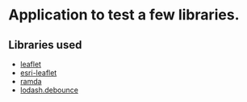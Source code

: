 # Application to test a few libraries.

## Libraries used

* [leaflet](https://github.com/Leaflet/Leaflet/)
* [esri-leaflet](https://github.com/Esri/esri-leaflet)
* [ramda](http://ramdajs.com/docs/)
* [lodash.debounce](https://www.npmjs.org/package/lodash.debounce)
